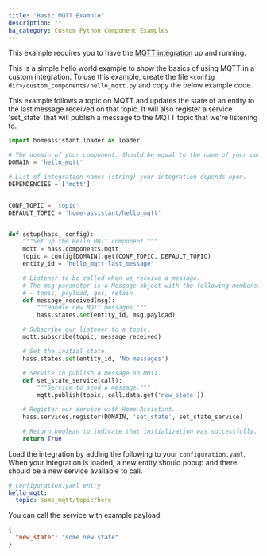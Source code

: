 ```yaml
---
title: "Basic MQTT Example"
description: ""
ha_category: Custom Python Component Examples
---
```


<div class='note'>

This example requires you to have the [MQTT integration](/integrations/mqtt/) up and running.

</div>

This is a simple hello world example to show the basics of using MQTT in a custom integration. To use this example, create the file `<config dir>/custom_components/hello_mqtt.py` and copy the below example code.

This example follows a topic on MQTT and updates the state of an entity to the last message received on that topic. It will also register a service 'set_state' that will publish a message to the MQTT topic that we're listening to.

```python
import homeassistant.loader as loader

# The domain of your component. Should be equal to the name of your component.
DOMAIN = 'hello_mqtt'

# List of integration names (string) your integration depends upon.
DEPENDENCIES = ['mqtt']


CONF_TOPIC = 'topic'
DEFAULT_TOPIC = 'home-assistant/hello_mqtt'


def setup(hass, config):
    """Set up the Hello MQTT component."""
    mqtt = hass.components.mqtt
    topic = config[DOMAIN].get(CONF_TOPIC, DEFAULT_TOPIC)
    entity_id = 'hello_mqtt.last_message'

    # Listener to be called when we receive a message.
    # The msg parameter is a Message object with the following members:
    # - topic, payload, qos, retain
    def message_received(msg):
        """Handle new MQTT messages."""
        hass.states.set(entity_id, msg.payload)

    # Subscribe our listener to a topic.
    mqtt.subscribe(topic, message_received)

    # Set the initial state.
    hass.states.set(entity_id, 'No messages')

    # Service to publish a message on MQTT.
    def set_state_service(call):
        """Service to send a message."""
        mqtt.publish(topic, call.data.get('new_state'))

    # Register our service with Home Assistant.
    hass.services.register(DOMAIN, 'set_state', set_state_service)

    # Return boolean to indicate that initialization was successfully.
    return True
```

Load the integration by adding the following to your `configuration.yaml`. When your integration is loaded, a new entity should popup and there should be a new service available to call.

```yaml
# configuration.yaml entry
hello_mqtt:
  topic: some_mqtt/topic/here
```

You can call the service with example payload:

```json
{
  "new_state": "some new state"
}
```

